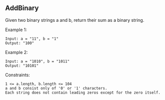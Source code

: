 ## AddBinary

Given two binary strings a and b, return their sum as a binary string.

Example 1:

```
Input: a = "11", b = "1"
Output: "100"

```

Example 2:

```
Input: a = "1010", b = "1011"
Output: "10101"
```

Constraints:

```
1 <= a.length, b.length <= 104
a and b consist only of '0' or '1' characters.
Each string does not contain leading zeros except for the zero itself.
```
